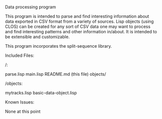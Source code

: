 Data processing program

This program is intended to parse and find interesting information about data 
exported in CSV format from a variety of sources. Lisp objects (using CLOS) can 
be created for any sort of CSV data one may want to process and find interesting 
patterns and other information in/about. It is intended to be extensible and 
customizable.

This program incorporates the split-sequence library.

Included Files:

/:

parse.lisp
main.lisp
README.md (this file)
objects/

/objects:

mytracks.lisp
basic-data-object.lisp

Known Issues:

None at this point
